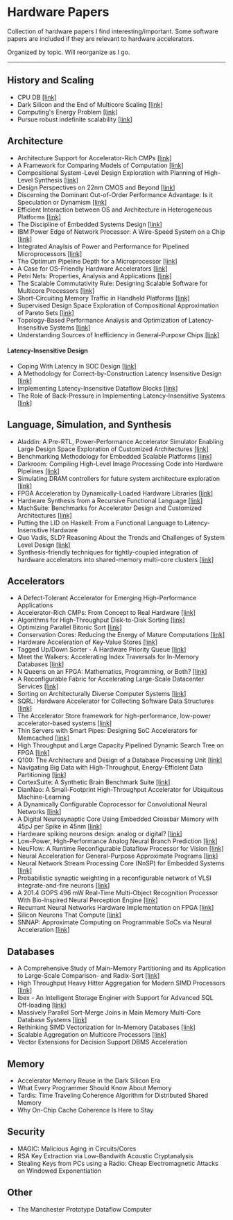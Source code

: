 # Hardware Papers
Collection of hardware papers I find interesting/important. Some software papers are included if they are relevant to hardware accelerators.

Organized by topic. Will reorganize as I go. 
    
---

## History and Scaling
- CPU DB [[link]](http://queue.acm.org/detail.cfm?id=2181798)
- Dark Silicon and the End of Multicore Scaling [[link]](http://citeseerx.ist.psu.edu/viewdoc/download?doi=10.1.1.363.8520&rep=rep1&type=pdf)
- Computing's Energy Problem [[link]](http://ieeexplore.ieee.org/document/6757323/)
- Pursue robust indefinite scalability [[link]](http://static.usenix.org/events/hotos11/tech/final_files/Ackley.pdf)

## Architecture
- Architecture Support for Accelerator-Rich CMPs [[link]](http://cadlab.cs.ucla.edu/~cong/papers/saw2011.pdf)
- A Framework for Comparing Models of Computation [[link]](https://inst.eecs.berkeley.edu/~ee249/fa07/discussions/TSM.pdf)
- Compositional System-Level Design Exploration with Planning of High-Level Synthesis [[link]](https://pdfs.semanticscholar.org/5f48/8f513630be40bbd015fd6165cd04703db0fc.pdf)
- Design Perspectives on 22nm CMOS and Beyond [[link]](http://ieeexplore.ieee.org/document/5227192/)
- Discerning the Dominant Out-of-Order Performance Advantage: Is it Speculation or Dynamism [[link]](http://dl.acm.org/citation.cfm?id=2451143)
- Efficient Interaction between OS and Architecture in Heterogeneous Platforms [[link]](http://dl.acm.org/citation.cfm?id=1945032)
- The Discipline of Embedded Systems Design [[link]](http://www-verimag.imag.fr/~sifakis/Computer_ESdiscipline.pdf)
- IBM Power Edge of Network Processor: A Wire-Speed System on a Chip [[link]](http://dl.acm.org/citation.cfm?id=1978281)
- Integrated Anaylsis of Power and Performance for Pipelined Microprocessors [[link]](http://dl.acm.org/citation.cfm?id=2250077)
- The Optimum Pipeline Depth for a Microprocessor [[link]](http://researcher.watson.ibm.com/researcher/files/us-viji/optimum_pipeline.pdf)
- A Case for OS-Friendly Hardware Accelerators [[link]](http://hwacha.org/papers/osaccel-wivosca2013.pdf)
- Petri Nets: Properties, Analysis and Applications [[link]](https://inst.eecs.berkeley.edu/~ee249/fa07/discussions/PetriNets-Murata.pdf)
- The Scalable Commutativity Rule: Designing Scalable Software for Multicore Processors [[link]](http://people.csail.mit.edu/nickolai/papers/clements-sc.pdf)
- Short-Circuiting Memory Traffic in Handheld Platforms [[link]](http://www.cse.psu.edu/hpcl/docs/2014_MICRO_Praveen.pdf)
- Supervised Design Space Exploration of Compositional Approximation of Pareto Sets [[link]](http://www.iliasdiakonikolas.org/papers/dac-pareto.pdf)
- Topology-Based Performance Analysis and Optimization of Latency-Insensitive Systems [[link]](http://www.cs.columbia.edu/~luca/)
- Understanding Sources of Inefficiency in General-Purpose Chips [[link]](http://csl.stanford.edu/~christos/publications/2010.efficiency.isca.pdf)

#### Latency-Insensitive Design
- Coping With Latency in SOC Design [[link]](http://www.cs.columbia.edu/~luca/research/lidMicro02.pdf)
- A Methodology for Correct-by-Construction Latency Insensitive Design [[link]](http://www.cs.columbia.edu/~luca/research/lidICCAD99.pdf)
- Implementing Latency-Insensitive Dataflow Blocks [[link]](http://arcade.cs.columbia.edu/lid-memocode15.pdf)
- The Role of Back-Pressure in Implementing Latency-Insensitive Systems [[link]](http://www.cs.columbia.edu/~luca/research/rbilsENTCS06.pdf)

## Language, Simulation, and Synthesis
- Aladdin: A Pre-RTL, Power-Performance Accelerator Simulator Enabling Large Design Space Exploration of Customized Architectures [[link]](https://pdfs.semanticscholar.org/5777/7460aad90e3cceac62913588a76b2607ca9e.pdf)
- Benchmarking Methodology for Embedded Scalable Platforms [[link]](http://arcade.cs.columbia.edu/esp-seak14.pdf)
- Darkroom: Compiling High-Level Image Processing Code into Hardware Pipelines [[link]](http://graphics.stanford.edu/papers/darkroom14/darkroom14.pdf)
- Simulating DRAM controllers for future system architecture exploration [[link]](https://pdfs.semanticscholar.org/4dd6/9c412369b729aeb1e9aee37d3f41c5a20e14.pdf)
- FPGA Acceleration by Dynamically-Loaded Hardware Libraries [[link]](http://orbit.dtu.dk/ws/files/126373186/tr16_03_Nannarelli_A.pdf)
- Hardware Synthesis from a Recursive Functional Language [[link]](http://arcade.cs.columbia.edu/hardware-codes15.pdf)
- MachSuite: Benchmarks for Accelerator Design and Customized Architectures [[link]](http://www.eecs.harvard.edu/~shao/papers/machsuite.pdf)
- Putting the LID on Haskell: From a Functional Language to Latency-Insensitive Hardware
- Quo Vadis, SLD? Reasoning About the Trends and Challenges of System Level Design [[link]](http://ieeexplore.ieee.org/document/4167779/)
- Synthesis-friendly techniques for tightly-coupled integration of hardware accelerators into shared-memory multi-core clusters [[link]](http://ieeexplore.ieee.org/document/6658992/)

## Accelerators
- A Defect-Tolerant Accelerator for Emerging High-Performance Applications
- Accelerator-Rich CMPs: From Concept to Real Hardware [[link]](http://ieeexplore.ieee.org/document/6657039/)
- Algorithms for High-Throughput Disk-to-Disk Sorting [[link]](https://www.cs.utah.edu/~hari/files/pubs/sc13.pdf)
- Optimizing Parallel Bitonic Sort [[link]](http://web.mst.edu/~ercal/387/slides/Bitonic-Sort97.pdf)
- Conservation Cores: Reducing the Energy of Mature Computations [[link]](https://cseweb.ucsd.edu/~swanson/papers/Asplos2010CCores.pdf)
- Hardware Acceleration of Key-Value Stores [[link]](https://people.eecs.berkeley.edu/~kubitron/courses/cs262a-F14/projects/reports/project13_report.pdf)
- Tagged Up/Down Sorter - A Hardware Priority Queue [[link]](http://www.cl.cam.ac.uk/~swm11/research/papers/spipe/cj3.ps)
- Meet the Walkers: Accelerating Index Traversals for In-Memory Databases [[link]](https://pdfs.semanticscholar.org/dcae/15f23b8e60a32d1c271ebb5b800552500f42.pdf)
- N Queens on an FPGA: Mathematics, Programming, or Both? [[link]](http://doc.utwente.nl/94663/1/NQueensOnFPGA.pdf)
- A Reconfigurable Fabric for Accelerating Large-Scale Datacenter Services [[link]](https://www.microsoft.com/en-us/research/wp-content/uploads/2016/02/Catapult_ISCA_2014.pdf)
- Sorting on Architecturally Diverse Computer Systems [[link]](https://pdfs.semanticscholar.org/d958/fac216e21146ee2d085ac0b8e0a16839e1d9.pdf)
- SQRL: Hardware Accelerator for Collecting Software Data Structures [[link]](http://www.cs.utah.edu/wondp/sqrl.pdf)
- The Accelerator Store framework for high-performance, low-power accelerator-based systems [[link]](http://ece.drexel.edu/mhempstead/pubs/10-cal-accelerator-store.pdf)
- Thin Servers with Smart Pipes: Designing SoC Accelerators for Memcached [[link]](http://web.eecs.umich.edu/~twenisch/papers/isca13.pdf)
- High Throughput and Large Capacity Pipelined Dynamic Search Tree on FPGA [[link]](http://courses.cs.washington.edu/courses/cse591n/11wi/papers/Yang10_DynSearchTree.pdf)
- Q100: The Architecture and Design of a Database Processing Unit [[link]](http://arcade.cs.columbia.edu/q100-asplos14.pdf)
- Navigating Big Data with High-Throughput, Energy-Efficient Data Partitioning [[link]](http://arcade.cs.columbia.edu/harp-isca13.pdf)
- CortexSuite: A Synthetic Brain Benchmark Suite [[link]](http://cseweb.ucsd.edu/groups/bsg/papers/cortex-extended.pdf)
- DianNao: A Small-Footprint High-Throughput Accelerator for Ubiquitous Machine-Learning 
- A Dynamically Configurable Coprocessor for Convolutional Neural Networks [[link]](http://bayanbox.ir/view/6085450669568865775/paper-Translate18.pdf)
- A Digital Neurosynaptic Core Using Embedded Crossbar Memory with 45pJ per Spike in 45nm [[link]](http://www.modha.org/papers/012.CICC1.pdf)
- Hardware spiking neurons design: analog or digital? [[link]](http://ieeexplore.ieee.org/document/6252600/)
- Low-Power, High-Performance Analog Neural Branch Prediction [[link]](ftp://ftp.cs.utexas.edu/pub/dburger/papers/MICRO08_predictor.pdf)
- NeuFlow: A Runtime Reconfigurable Dataflow Processor for Vision [[link]](http://yann.lecun.com/exdb/publis/pdf/farabet-ecvw-11.pdf)
- Neural Acceleration for General-Purpose Approximate Programs [[link]](ftp://ftp.cs.utexas.edu/pub/dburger/papers/MICRO12.pdf)
- Neural Network Stream Processing Core (NnSP) for Embedded Systems [[link]](https://pdfs.semanticscholar.org/1a71/aaba93358ade10693e2dd438a2d02db657b5.pdf)
- Probabilistic synaptic weighting in a reconfigurable network of VLSI integrate-and-fire neurons [[link]](http://132.239.25.6/papers/nn01.pdf)
- A 201.4 GOPS 496 mW Real-Time Multi-Object Recognition Processor With Bio-Inspired Neural Perception Engine [[link]](http://ieeexplore.ieee.org/document/5357568/)
- Recurrant Neural Networks Hardware Implementation on FPGA [[link]](https://arxiv.org/abs/1511.05552v1)
- Silicon Neurons That Compute [[link]](https://web.stanford.edu/group/brainsinsilicon/documents/NEFonNeurogrid.pdf)
- SNNAP: Approximate Computing on Programmable SoCs via Neural Acceleration [[link]](https://homes.cs.washington.edu/~luisceze/publications/snnap-hpca-2015.pdf)

## Databases
- A Comprehensive Study of Main-Memory Partitioning and its Application to Large-Scale Comparison- and Radix-Sort [[link]](http://www.cs.columbia.edu/~orestis/sigmod14I.pdf)
- High Throughput Heavy Hitter Aggregation for Modern SIMD Processors [[link]](http://www.cs.columbia.edu/~orestis/damon13.pdf)
- Ibex - An Intelligent Storage Enginer with Support for Advanced SQL Off-loading [[link]](http://www.vldb.org/pvldb/vol7/p963-woods.pdf)
- Massively Parallel Sort-Merge Joins in Main Memory Multi-Core Database Systems [[link]](http://vldb.org/pvldb/vol5/p1064_martina-cezaraalbutiu_vldb2012.pdf)
- Rethinking SIMD Vectorization for In-Memory Databases [[link]](http://www.cs.columbia.edu/~orestis/sigmod15.pdf)
- Scalable Aggregation on Multicore Processors [[link]](http://www.cse.ust.hk/damon2011/proceedings/p1-ye.pdf)
- Vector Extensions for Decision Support DBMS Acceleration

## Memory
- Accelerator Memory Reuse in the Dark Silicon Era
- What Every Programmer Should Know About Memory
- Tardis: Time Traveling Coherence Algorithm for Distributed Shared Memory
- Why On-Chip Cache Coherence Is Here to Stay

## Security
- MAGIC: Malicious Aging in Circuits/Cores
- RSA Key Extraction via Low-Bandwith Acoustic Cryptanalysis
- Stealing Keys from PCs using a Radio: Cheap Electromagnetic Attacks on Windowed Exponentiation

## Other
- The Manchester Prototype Dataflow Computer

